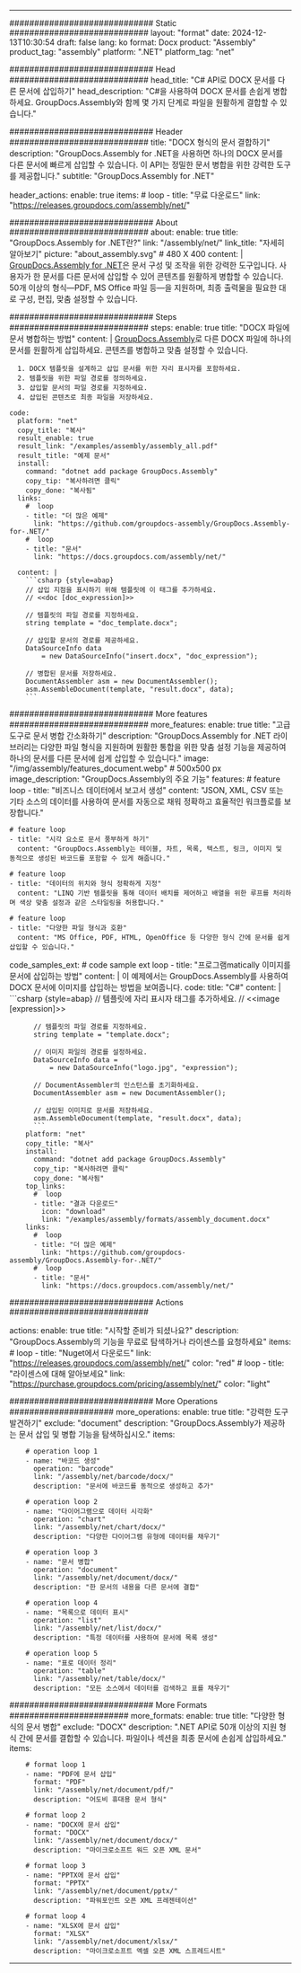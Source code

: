 



---
############################# Static ############################
layout: "format"
date:  2024-12-13T10:30:54
draft: false
lang: ko
format: Docx
product: "Assembly"
product_tag: "assembly"
platform: ".NET"
platform_tag: "net"

############################# Head ############################
head_title: "C# API로 DOCX 문서를 다른 문서에 삽입하기"
head_description: "C#을 사용하여 DOCX 문서를 손쉽게 병합하세요. GroupDocs.Assembly와 함께 몇 가지 단계로 파일을 원활하게 결합할 수 있습니다."

############################# Header ############################
title: "DOCX 형식의 문서 결합하기" 
description: "GroupDocs.Assembly for .NET을 사용하면 하나의 DOCX 문서를 다른 문서에 빠르게 삽입할 수 있습니다. 이 API는 정밀한 문서 병합을 위한 강력한 도구를 제공합니다."
subtitle: "GroupDocs.Assembly for .NET" 

header_actions:
  enable: true
  items:
    #  loop
    - title: "무료 다운로드"
      link: "https://releases.groupdocs.com/assembly/net/"
      
############################# About ############################
about:
    enable: true
    title: "GroupDocs.Assembly for .NET란?"
    link: "/assembly/net/"
    link_title: "자세히 알아보기"
    picture: "about_assembly.svg" # 480 X 400
    content: |
       [GroupDocs.Assembly for .NET](/assembly/net/)은 문서 구성 및 조작을 위한 강력한 도구입니다. 사용자가 한 문서를 다른 문서에 삽입할 수 있어 콘텐츠를 원활하게 병합할 수 있습니다. 50개 이상의 형식—PDF, MS Office 파일 등—을 지원하며, 최종 출력물을 필요한 대로 구성, 편집, 맞춤 설정할 수 있습니다.

############################# Steps ############################
steps:
    enable: true
    title: "DOCX 파일에 문서 병합하는 방법"
    content: |
      [GroupDocs.Assembly](/assembly/net/)로 다른 DOCX 파일에 하나의 문서를 원활하게 삽입하세요. 콘텐츠를 병합하고 맞춤 설정할 수 있습니다.
      
      1. DOCX 템플릿을 설계하고 삽입 문서를 위한 자리 표시자를 포함하세요.
      2. 템플릿을 위한 파일 경로를 정의하세요.
      3. 삽입할 문서의 파일 경로를 지정하세요.
      4. 삽입된 콘텐츠로 최종 파일을 저장하세요.
   
    code:
      platform: "net"
      copy_title: "복사"
      result_enable: true
      result_link: "/examples/assembly/assembly_all.pdf"
      result_title: "예제 문서"
      install:
        command: "dotnet add package GroupDocs.Assembly"
        copy_tip: "복사하려면 클릭"
        copy_done: "복사됨"
      links:
        #  loop
        - title: "더 많은 예제"
          link: "https://github.com/groupdocs-assembly/GroupDocs.Assembly-for-.NET/"
        #  loop
        - title: "문서"
          link: "https://docs.groupdocs.com/assembly/net/"
          
      content: |
        ```csharp {style=abap}
        // 삽입 지점을 표시하기 위해 템플릿에 이 태그를 추가하세요.
        // <<doc [doc_expression]>>

        // 템플릿의 파일 경로를 지정하세요.
        string template = "doc_template.docx";

        // 삽입할 문서의 경로를 제공하세요.
        DataSourceInfo data 
            = new DataSourceInfo("insert.docx", "doc_expression");

        // 병합된 문서를 저장하세요.
        DocumentAssembler asm = new DocumentAssembler();
        asm.AssembleDocument(template, "result.docx", data);
        ```            

############################# More features ############################
more_features:
  enable: true
  title: "고급 도구로 문서 병합 간소화하기"
  description: "GroupDocs.Assembly for .NET 라이브러리는 다양한 파일 형식을 지원하며 원활한 통합을 위한 맞춤 설정 기능을 제공하여 하나의 문서를 다른 문서에 쉽게 삽입할 수 있습니다."
  image: "/img/assembly/features_document.webp" # 500x500 px
  image_description: "GroupDocs.Assembly의 주요 기능"
  features:
    # feature loop
    - title: "비즈니스 데이터에서 보고서 생성"
      content: "JSON, XML, CSV 또는 기타 소스의 데이터를 사용하여 문서를 자동으로 채워 정확하고 효율적인 워크플로를 보장합니다."

    # feature loop
    - title: "시각 요소로 문서 풍부하게 하기"
      content: "GroupDocs.Assembly는 테이블, 차트, 목록, 텍스트, 링크, 이미지 및 동적으로 생성된 바코드를 포함할 수 있게 해줍니다."

    # feature loop
    - title: "데이터의 위치와 형식 정확하게 지정"
      content: "LINQ 기반 템플릿을 통해 데이터 배치를 제어하고 배열을 위한 루프를 처리하며 색상 맞춤 설정과 같은 스타일링을 허용합니다."

    # feature loop
    - title: "다양한 파일 형식과 호환"
      content: "MS Office, PDF, HTML, OpenOffice 등 다양한 형식 간에 문서를 쉽게 삽입할 수 있습니다."
      
  code_samples_ext:
    # code sample ext loop
    - title: "프로그램matically 이미지를 문서에 삽입하는 방법"
      content: |
        이 예제에서는 GroupDocs.Assembly를 사용하여 DOCX 문서에 이미지를 삽입하는 방법을 보여줍니다.
      code:
        title: "C#"
        content: |
          ```csharp {style=abap}
          // 템플릿에 자리 표시자 태그를 추가하세요.
          // <<image [expression]>>

          // 템플릿의 파일 경로를 지정하세요.
          string template = "template.docx";

          // 이미지 파일의 경로를 설정하세요.
          DataSourceInfo data =
              = new DataSourceInfo("logo.jpg", "expression");

          // DocumentAssembler의 인스턴스를 초기화하세요.
          DocumentAssembler asm = new DocumentAssembler();

          // 삽입된 이미지로 문서를 저장하세요.
          asm.AssembleDocument(template, "result.docx", data);
          ```
        platform: "net"
        copy_title: "복사"
        install:
          command: "dotnet add package GroupDocs.Assembly"
          copy_tip: "복사하려면 클릭"
          copy_done: "복사됨"
        top_links:
          #  loop
          - title: "결과 다운로드"
            icon: "download"
            link: "/examples/assembly/formats/assembly_document.docx"
        links:
          #  loop
          - title: "더 많은 예제"
            link: "https://github.com/groupdocs-assembly/GroupDocs.Assembly-for-.NET/"
          #  loop
          - title: "문서"
            link: "https://docs.groupdocs.com/assembly/net/"
            

            


############################# Actions ############################

actions:
  enable: true
  title: "시작할 준비가 되셨나요?"
  description: "GroupDocs.Assembly의 기능을 무료로 탐색하거나 라이센스를 요청하세요"
  items:
    #  loop
    - title: "Nuget에서 다운로드"
      link: "https://releases.groupdocs.com/assembly/net/"
      color: "red"
        #  loop
    - title: "라이센스에 대해 알아보세요"
      link: "https://purchase.groupdocs.com/pricing/assembly/net/"
      color: "light"


############################# More Operations #####################
more_operations:
    enable: true
    title: "강력한 도구 발견하기"
    exclude: "document"
    description: "GroupDocs.Assembly가 제공하는 문서 삽입 및 병합 기능을 탐색하십시오."
    items: 
          
        # operation loop 1
        - name: "바코드 생성"
          operation: "barcode"
          link: "/assembly/net/barcode/docx/"
          description: "문서에 바코드를 동적으로 생성하고 추가"

        # operation loop 2
        - name: "다이어그램으로 데이터 시각화"
          operation: "chart"
          link: "/assembly/net/chart/docx/"
          description: "다양한 다이어그램 유형에 데이터를 채우기"

        # operation loop 3
        - name: "문서 병합"
          operation: "document"
          link: "/assembly/net/document/docx/"
          description: "한 문서의 내용을 다른 문서에 결합"

        # operation loop 4
        - name: "목록으로 데이터 표시"
          operation: "list"
          link: "/assembly/net/list/docx/"
          description: "특정 데이터를 사용하여 문서에 목록 생성"

        # operation loop 5
        - name: "표로 데이터 정리"
          operation: "table"
          link: "/assembly/net/table/docx/"
          description: "모든 소스에서 데이터를 검색하고 표를 채우기"
         
          
############################# More Formats ########################
more_formats:
    enable: true
    title: "다양한 형식의 문서 병합"
    exclude: "DOCX"
    description: ".NET API로 50개 이상의 지원 형식 간에 문서를 결합할 수 있습니다. 파일이나 섹션을 최종 문서에 손쉽게 삽입하세요."
    items: 
          
        # format loop 1
        - name: "PDF에 문서 삽입"
          format: "PDF"
          link: "/assembly/net/document/pdf/"
          description: "어도비 휴대용 문서 형식"
          
        # format loop 2
        - name: "DOCX에 문서 삽입"
          format: "DOCX"
          link: "/assembly/net/document/docx/"
          description: "마이크로소프트 워드 오픈 XML 문서"
          
        # format loop 3
        - name: "PPTX에 문서 삽입"
          format: "PPTX"
          link: "/assembly/net/document/pptx/"
          description: "파워포인트 오픈 XML 프레젠테이션"
          
        # format loop 4
        - name: "XLSX에 문서 삽입"
          format: "XLSX"
          link: "/assembly/net/document/xlsx/"
          description: "마이크로소프트 엑셀 오픈 XML 스프레드시트"


          

---